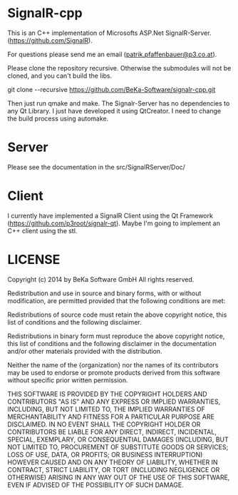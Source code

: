 SignalR-cpp
==========

This is an C++ implementation of Microsofts ASP.Net SignalR-Server. (https://github.com/SignalR).

For questions please send me an email (patrik.pfaffenbauer@p3.co.at).

Please clone the repository recursive. Otherwise the submodules will not be cloned, and you can't build the libs.

git clone --recursive https://github.com/BeKa-Software/signalr-cpp.git

Then just run qmake and make. The Signalr-Server has no dependencies to any Qt Library. I just have developed it using QtCreator. I need to change the build process using automake.

Server
======
Please see the documentation in the src/SignalRServer/Doc/

Client
=======
I currently have implemented a SignalR Client using the Qt Framework (https://github.com/p3root/signalr-qt). 
Maybe I'm going to implement an C++ client using the stl.

LICENSE
======

Copyright (c) 2014 by BeKa Software GmbH
All rights reserved.
 
Redistribution and use in source and binary forms, with or without modification,
are permitted provided that the following conditions are met:

  Redistributions of source code must retain the above copyright notice, this
  list of conditions and the following disclaimer.

  Redistributions in binary form must reproduce the above copyright notice, this
  list of conditions and the following disclaimer in the documentation and/or
  other materials provided with the distribution.

  Neither the name of the {organization} nor the names of its
  contributors may be used to endorse or promote products derived from
  this software without specific prior written permission.

THIS SOFTWARE IS PROVIDED BY THE COPYRIGHT HOLDERS AND CONTRIBUTORS "AS IS" AND
ANY EXPRESS OR IMPLIED WARRANTIES, INCLUDING, BUT NOT LIMITED TO, THE IMPLIED
WARRANTIES OF MERCHANTABILITY AND FITNESS FOR A PARTICULAR PURPOSE ARE
DISCLAIMED. IN NO EVENT SHALL THE COPYRIGHT HOLDER OR CONTRIBUTORS BE LIABLE FOR
ANY DIRECT, INDIRECT, INCIDENTAL, SPECIAL, EXEMPLARY, OR CONSEQUENTIAL DAMAGES
(INCLUDING, BUT NOT LIMITED TO, PROCUREMENT OF SUBSTITUTE GOODS OR SERVICES;
LOSS OF USE, DATA, OR PROFITS; OR BUSINESS INTERRUPTION) HOWEVER CAUSED AND ON
ANY THEORY OF LIABILITY, WHETHER IN CONTRACT, STRICT LIABILITY, OR TORT
(INCLUDING NEGLIGENCE OR OTHERWISE) ARISING IN ANY WAY OUT OF THE USE OF THIS
SOFTWARE, EVEN IF ADVISED OF THE POSSIBILITY OF SUCH DAMAGE.

